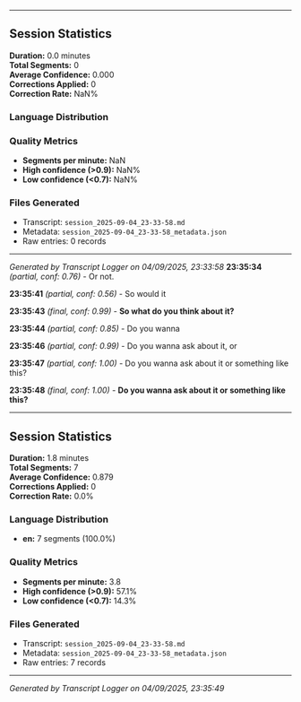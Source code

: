 

---

## Session Statistics

**Duration:** 0.0 minutes  
**Total Segments:** 0  
**Average Confidence:** 0.000  
**Corrections Applied:** 0  
**Correction Rate:** NaN%

### Language Distribution


### Quality Metrics
- **Segments per minute:** NaN
- **High confidence (>0.9):** NaN%
- **Low confidence (<0.7):** NaN%

### Files Generated
- Transcript: `session_2025-09-04_23-33-58.md`
- Metadata: `session_2025-09-04_23-33-58_metadata.json`
- Raw entries: 0 records

---
*Generated by Transcript Logger on 04/09/2025, 23:33:58*
**23:35:34** *(partial, conf: 0.76)* - Or not.

**23:35:41** *(partial, conf: 0.56)* - So would it

**23:35:43** *(final, conf: 0.99)* - **So what do you think about it?**

**23:35:44** *(partial, conf: 0.85)* - Do you wanna

**23:35:46** *(partial, conf: 0.99)* - Do you wanna ask about it, or

**23:35:47** *(partial, conf: 1.00)* - Do you wanna ask about it or something like this?

**23:35:48** *(final, conf: 1.00)* - **Do you wanna ask about it or something like this?**



---

## Session Statistics

**Duration:** 1.8 minutes  
**Total Segments:** 7  
**Average Confidence:** 0.879  
**Corrections Applied:** 0  
**Correction Rate:** 0.0%

### Language Distribution
- **en:** 7 segments (100.0%)

### Quality Metrics
- **Segments per minute:** 3.8
- **High confidence (>0.9):** 57.1%
- **Low confidence (<0.7):** 14.3%

### Files Generated
- Transcript: `session_2025-09-04_23-33-58.md`
- Metadata: `session_2025-09-04_23-33-58_metadata.json`
- Raw entries: 7 records

---
*Generated by Transcript Logger on 04/09/2025, 23:35:49*
